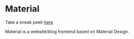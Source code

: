 # Material

Take a sneak peek [here](http://naveenshaji.github.io/material)

Material is a website/blog frontend based on Material Design.
